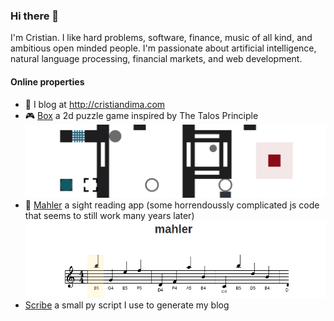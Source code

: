 ### Hi there 👋 

<!--
**cristiandima/cristiandima** is a ✨ _special_ ✨ repository because its `README.md` (this file) appears on your GitHub profile.

Here are some ideas to get you started:

- 🔭 I’m currently working on ...
- 🌱 I’m currently learning ...
- 👯 I’m looking to collaborate on ...
- 🤔 I’m looking for help with ...
- 💬 Ask me about ...
- 📫 How to reach me: ...
- 😄 Pronouns: ...
- ⚡ Fun fact: ...
-->

I'm Cristian. I like hard problems, software, finance, music of all kind, and ambitious open minded people. I'm passionate about artificial intelligence, natural language processing, financial markets, and web development.

#### Online properties

- :notebook_with_decorative_cover: I blog at http://cristiandima.com
- :video_game: [Box](https://cristiandima.github.io/box/) a 2d puzzle game inspired by The Talos Principle ![box](box.png)
- :musical_keyboard: [Mahler](http://cristiandima.github.io/mahler/) a sight reading app (some horrendoussly complicated js code that seems to still work many years later) ![box](mahler.png)
- [Scribe](https://github.com/cristiandima/scribe) a small py script I use to generate my blog
